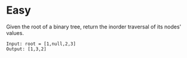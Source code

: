 # Easy

Given the root of a binary tree, return the inorder traversal of its nodes' values.


```
Input: root = [1,null,2,3]
Output: [1,3,2]
```
